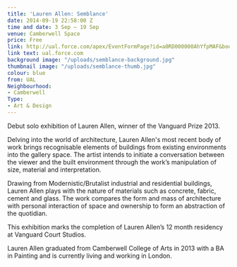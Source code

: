 ```yaml
---
title: 'Lauren Allen: Semblance'
date: 2014-09-19 22:58:00 Z
time and date: 3 Sep – 19 Sep
venue: Camberwell Space
price: Free
link: http://ual.force.com/apex/EventFormPage?id=a0RD000000AhYfpMAF&book=true
link text: ual.force.com
background image: "/uploads/semblance-background.jpg"
thumbnail image: "/uploads/semblance-thumb.jpg"
colour: blue
from: UAL
Neighbourhood:
- Camberwell
Type:
- Art & Design
---
```


Debut solo exhibition of Lauren Allen, winner of the Vanguard Prize 2013.

Delving into the world of architecture, Lauren Allen's most recent body of work brings recognisable elements of buildings from existing environments into the gallery space. The artist intends to initiate a conversation between the viewer and the built environment through the work’s manipulation of size, material and interpretation.

Drawing from Modernistic/Brutalist industrial and residential buildings, Lauren Allen plays with the nature of materials such as concrete, fabric, cement and glass. The work compares the form and mass of architecture with personal interaction of space and ownership to form an abstraction of the quotidian. 
 
This exhibition marks the completion of Lauren Allen’s 12 month residency at Vanguard Court Studios.

Lauren Allen graduated from Camberwell College of Arts in 2013 with a BA in Painting and is currently living and working in London.
